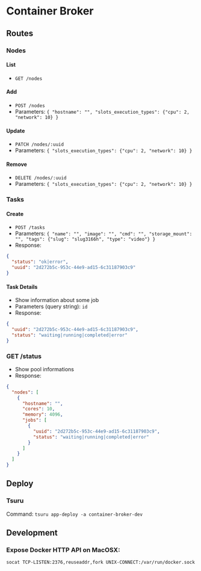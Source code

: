 # Container Broker

## Routes

### Nodes

#### List
  - `GET /nodes`

#### Add
  - `POST /nodes`
  - Parameters: `{ "hostname": "", "slots_execution_types": {"cpu": 2, "network": 10} }`

#### Update
  - `PATCH /nodes/:uuid`
  - Parameters: `{ "slots_execution_types": {"cpu": 2, "network": 10} }`

#### Remove
  - `DELETE /nodes/:uuid`
  - Parameters: `{ "slots_execution_types": {"cpu": 2, "network": 10} }`

### Tasks

#### Create
  - `POST /tasks`
  - Parameters: `{ "name": "", "image": "", "cmd": "", "storage_mount": "", "tags": {"slug": "slug3166h", "type": "video"} }`
  - Response:
  ```json
  {
    "status": "ok|error",
    "uuid": "2d272b5c-953c-44e9-ad15-6c31187903c9"
  }
  ```

#### Task Details
  - Show information about some job
  - Parameters (query string): `id`
  - Response:
  ```json
  {
    "uuid": "2d272b5c-953c-44e9-ad15-6c31187903c9",
    "status": "waiting|running|completed|error"
  }
  ```

### GET /status
  - Show pool informations
  - Response:
  ```json
  {
    "nodes": [
      {
        "hostname": "",
        "cores": 10,
        "memory": 4096,
        "jobs": [
          {
            "uuid": "2d272b5c-953c-44e9-ad15-6c31187903c9",
            "status": "waiting|running|completed|error"
          }
        ]
      }
    ]
  }
  ```

## Deploy

### Tsuru
Command: `tsuru app-deploy -a container-broker-dev`

## Development

### Expose Docker HTTP API on MacOSX:
```shell
socat TCP-LISTEN:2376,reuseaddr,fork UNIX-CONNECT:/var/run/docker.sock
```

